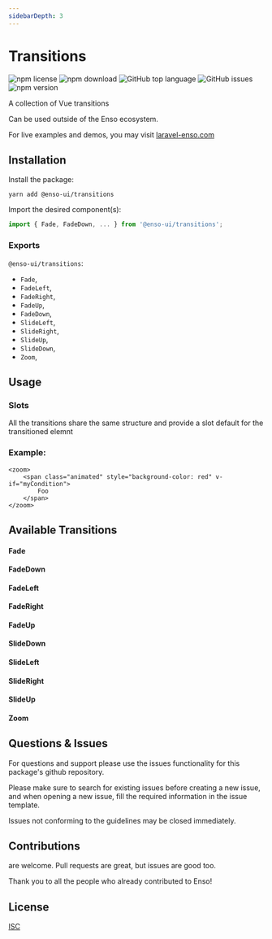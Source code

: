 ```yaml
---
sidebarDepth: 3
---
```


# Transitions

![npm license](https://img.shields.io/npm/l/@enso-ui/transitions.svg) 
![npm download](https://img.shields.io/npm/dm/@enso-ui/transitions.svg) 
![GitHub top language](https://img.shields.io/github/languages/top/enso-ui/transitions.svg) 
![GitHub issues](https://img.shields.io/github/issues/enso-ui/transitions.svg) 
![npm version](https://img.shields.io/npm/v/@enso-ui/transitions.svg) 

A collection of Vue transitions

Can be used outside of the Enso ecosystem.

For live examples and demos, you may visit [laravel-enso.com](https://www.laravel-enso.com)

## Installation

Install the package:
```
yarn add @enso-ui/transitions
```

Import the desired component(s):
```js
import { Fade, FadeDown, ... } from '@enso-ui/transitions';
```

### Exports

`@enso-ui/transitions`:
- `Fade`,
- `FadeLeft`,
- `FadeRight`,
- `FadeUp`,
- `FadeDown`,
- `SlideLeft`,
- `SlideRight`,
- `SlideUp`,
- `SlideDown`,
- `Zoom`,

## Usage

### Slots

All the transitions share the same structure and provide a slot default for the transitioned elemnt

### Example:
```vue
<zoom>
    <span class="animated" style="background-color: red" v-if="myCondition">
        Foo
    </span>
</zoom>
```

## Available Transitions

#### Fade
#### FadeDown
#### FadeLeft
#### FadeRight
#### FadeUp
#### SlideDown
#### SlideLeft
#### SlideRight
#### SlideUp
#### Zoom

## Questions & Issues

For questions and support please use the issues functionality
for this package's github repository.

Please make sure to search for existing issues before creating a new issue,
and when opening a new issue, fill the required information in the issue template.

Issues not conforming to the guidelines may be closed immediately.

## Contributions

are welcome. Pull requests are great, but issues are good too.

Thank you to all the people who already contributed to Enso!

## License

[ISC](https://opensource.org/licenses/ISC)
